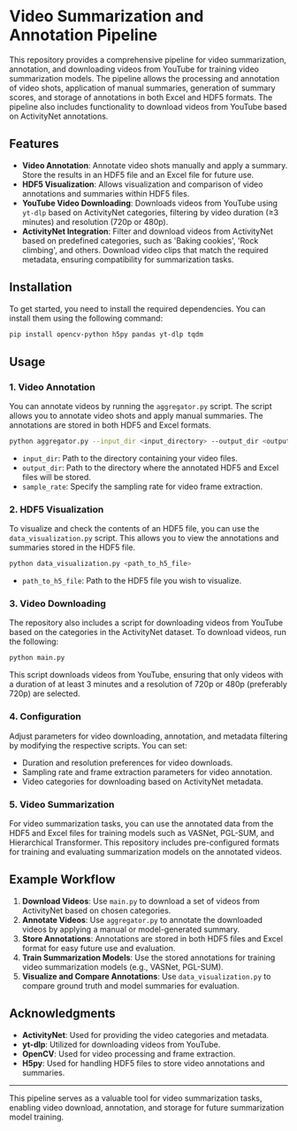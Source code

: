 # Video Summarization and Annotation Pipeline

This repository provides a comprehensive pipeline for video summarization, annotation, and downloading videos from YouTube for training video summarization models. The pipeline allows the processing and annotation of video shots, application of manual summaries, generation of summary scores, and storage of annotations in both Excel and HDF5 formats. The pipeline also includes functionality to download videos from YouTube based on ActivityNet annotations.

## Features

- **Video Annotation**: Annotate video shots manually and apply a summary. Store the results in an HDF5 file and an Excel file for future use.
- **HDF5 Visualization**: Allows visualization and comparison of video annotations and summaries within HDF5 files.
- **YouTube Video Downloading**: Downloads videos from YouTube using `yt-dlp` based on ActivityNet categories, filtering by video duration (≥3 minutes) and resolution (720p or 480p).
- **ActivityNet Integration**: Filter and download videos from ActivityNet based on predefined categories, such as 'Baking cookies', 'Rock climbing', and others. Download video clips that match the required metadata, ensuring compatibility for summarization tasks.

## Installation

To get started, you need to install the required dependencies. You can install them using the following command:

```bash
pip install opencv-python h5py pandas yt-dlp tqdm
```

## Usage

### 1. **Video Annotation**

You can annotate videos by running the `aggregator.py` script. The script allows you to annotate video shots and apply manual summaries. The annotations are stored in both HDF5 and Excel formats.

```bash
python aggregator.py --input_dir <input_directory> --output_dir <output_directory> --sample_rate <sample_rate>
```

- `input_dir`: Path to the directory containing your video files.
- `output_dir`: Path to the directory where the annotated HDF5 and Excel files will be stored.
- `sample_rate`: Specify the sampling rate for video frame extraction.

### 2. **HDF5 Visualization**

To visualize and check the contents of an HDF5 file, you can use the `data_visualization.py` script. This allows you to view the annotations and summaries stored in the HDF5 file.

```bash
python data_visualization.py <path_to_h5_file>
```

- `path_to_h5_file`: Path to the HDF5 file you wish to visualize.

### 3. **Video Downloading**

The repository also includes a script for downloading videos from YouTube based on the categories in the ActivityNet dataset. To download videos, run the following:

```bash
python main.py
```

This script downloads videos from YouTube, ensuring that only videos with a duration of at least 3 minutes and a resolution of 720p or 480p (preferably 720p) are selected.

### 4. **Configuration**

Adjust parameters for video downloading, annotation, and metadata filtering by modifying the respective scripts. You can set:

- Duration and resolution preferences for video downloads.
- Sampling rate and frame extraction parameters for video annotation.
- Video categories for downloading based on ActivityNet metadata.

### 5. **Video Summarization**

For video summarization tasks, you can use the annotated data from the HDF5 and Excel files for training models such as VASNet, PGL-SUM, and Hierarchical Transformer. This repository includes pre-configured formats for training and evaluating summarization models on the annotated videos.

## Example Workflow

1. **Download Videos**: Use `main.py` to download a set of videos from ActivityNet based on chosen categories.
2. **Annotate Videos**: Use `aggregator.py` to annotate the downloaded videos by applying a manual or model-generated summary.
3. **Store Annotations**: Annotations are stored in both HDF5 files and Excel format for easy future use and evaluation.
4. **Train Summarization Models**: Use the stored annotations for training video summarization models (e.g., VASNet, PGL-SUM).
5. **Visualize and Compare Annotations**: Use `data_visualization.py` to compare ground truth and model summaries for evaluation.


## Acknowledgments

- **ActivityNet**: Used for providing the video categories and metadata.
- **yt-dlp**: Utilized for downloading videos from YouTube.
- **OpenCV**: Used for video processing and frame extraction.
- **H5py**: Used for handling HDF5 files to store video annotations and summaries.

---

This pipeline serves as a valuable tool for video summarization tasks, enabling video download, annotation, and storage for future summarization model training.
